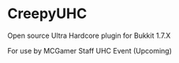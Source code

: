 CreepyUHC
=========

Open source Ultra Hardcore plugin for Bukkit 1.7.X

For use by MCGamer Staff UHC Event (Upcoming)
